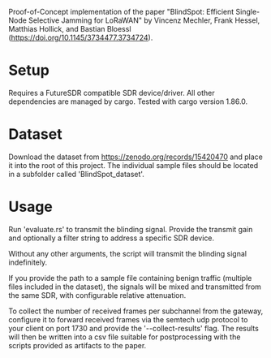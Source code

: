 Proof-of-Concept implementation of the paper "BlindSpot: Efficient Single-Node Selective Jamming for LoRaWAN" by Vincenz Mechler, Frank Hessel, Matthias Hollick, and Bastian Bloessl (https://doi.org/10.1145/3734477.3734724).

# Setup

Requires a FutureSDR compatible SDR device/driver.
All other dependencies are managed by cargo.
Tested with cargo version 1.86.0.

# Dataset

Download the dataset from https://zenodo.org/records/15420470 and place it into the root of this project.
The individual sample files should be located in a subfolder called 'BlindSpot_dataset'.

# Usage

Run 'evaluate.rs' to transmit the blinding signal.
Provide the transmit gain and optionally a filter string to address a specific SDR device.

Without any other arguments, the script will transmit the blinding signal indefinitely.

If you provide the path to a sample file containing benign traffic (multiple files included in the dataset), the signals will be mixed and transmitted from the same SDR, with configurable relative attenuation.

To collect the number of received frames per subchannel from the gateway, configure it to forward received frames via the semtech udp protocol to your client on port 1730 and provide the '--collect-results' flag.
The results will then be written into a csv file suitable for postprocessing with the scripts provided as artifacts to the paper.

